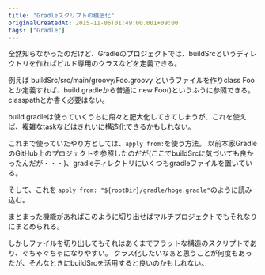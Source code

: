 ```yaml
---
title: "Gradleスクリプトの構造化"
originalCreatedAt: 2015-11-06T01:49:00.001+09:00
tags: ["Gradle"]
---
```

全然知らなかったのだけど、Gradleのプロジェクトでは、buildSrcというディレクトリを作ればビルド専用のクラスなどを定義できる。
<!--more-->
例えば buildSrc/src/main/groovy/Foo.groovy というファイルを作りclass Fooとか定義すれば、build.gradleから普通に new Foo()というふうに参照できる。
classpathとか書く必要はない。

build.gradleは使っていくうちに段々と肥大化してきてしまうが、これを使えば、複雑なtaskなどはきれいに構造化できるかもしれない。

これまで使っていたやり方としては、`apply from:`を使う方法。
以前本家GradleのGitHub上のプロジェクトを参照したのだが(ここでbuildSrcに気づいても良かったんだが・・・)、gradleディレクトリにいくつもgradleファイルを置いている。

そして、これを `apply from: "${rootDir}/gradle/hoge.gradle"`のように読み込む。

まとまった機能があればこのように切り出せばマルチプロジェクトでもそれなりにまとめられる。

しかしファイルを切り出してもそれはあくまでフラットな構造のスクリプトであり、ぐちゃぐちゃになりやすい。
クラス化したいなぁと思うことが何度もあったが、そんなときにbuildSrcを活用すると良いのかもしれない。
